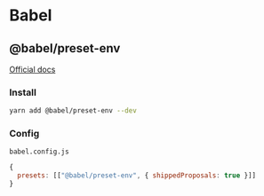 # Babel

## @babel/preset-env

[Official docs](https://babeljs.io/docs/en/babel-preset-env)

### Install

```sh
yarn add @babel/preset-env --dev
```

### Config

`babel.config.js`

```js
{
  presets: [["@babel/preset-env", { shippedProposals: true }]]
}
```

